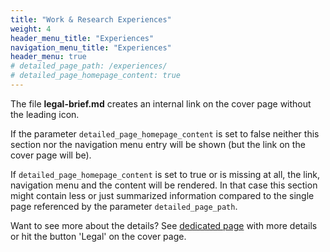 ```yaml
---
title: "Work & Research Experiences"
weight: 4
header_menu_title: "Experiences"
navigation_menu_title: "Experiences"
header_menu: true
# detailed_page_path: /experiences/
# detailed_page_homepage_content: true
---
```

The file **legal-brief.md** creates an internal link on the cover page without the leading icon.

If the parameter `detailed_page_homepage_content` is set to false neither this section nor the navigation menu entry will be shown (but the link on the cover page will be).

If `detailed_page_homepage_content` is set to true or is missing at all, the link, navigation menu and the content will be rendered. In that case this section might contain less or just summarized information compared to the single page referenced by the parameter `detailed_page_path`.

Want to see more about the details? See [dedicated page](experiences) with more details or hit the button 'Legal' on the cover page.